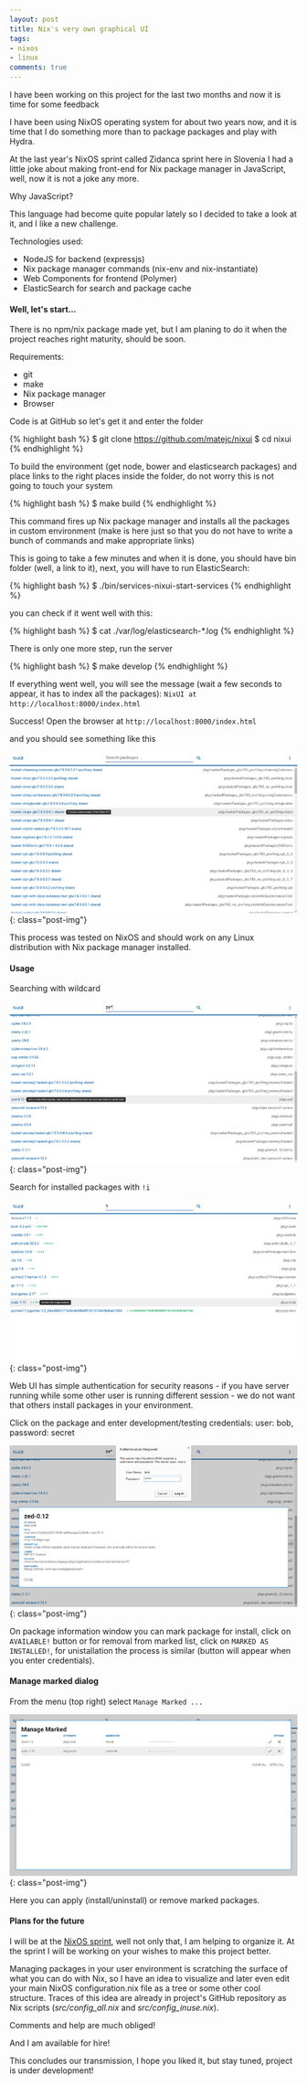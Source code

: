 ```yaml
---
layout: post
title: Nix's very own graphical UI
tags:
- nixos
- linux
comments: true
---
```


I have been working on this project for the last two months and now it is time for some feedback


I have been using NixOS operating system for about two years now, and it is time that I do something more than to package packages and play with Hydra.

At the last year's NixOS sprint called Zidanca sprint here in Slovenia I had a little joke about making front-end for Nix package manager in JavaScript, well, now it is not a joke any more.

Why JavaScript?

This language had become quite popular lately so I decided to take a look at it, and I like a new challenge.

Technologies used:

- NodeJS for backend (expressjs)
- Nix package manager commands (nix-env and nix-instantiate)
- Web Components for frontend (Polymer)
- ElasticSearch for search and package cache

#### Well, let's start...

There is no npm/nix package made yet, but I am planing to do it when the project reaches right maturity, should be soon.

Requirements:

- git
- make
- Nix package manager
- Browser

Code is at GitHub so let's get it and enter the folder

{% highlight bash %}
$ git clone https://github.com/matejc/nixui
$ cd nixui
{% endhighlight %}

To build the environment (get node, bower and elasticsearch packages) and place links to the right places inside the folder, do not worry this is not going to touch your system

{% highlight bash %}
$ make build
{% endhighlight %}

This command fires up Nix package manager and installs all the packages in custom environment (make is here just so that you do not have to write a bunch of commands and make appropriate links)

This is going to take a few minutes and when it is done, you should have bin folder (well, a link to it), next, you will have to run ElasticSearch:

{% highlight bash %}
$ ./bin/services-nixui-start-services
{% endhighlight %}

you can check if it went well with this:

{% highlight bash %}
$ cat ./var/log/elasticsearch-*.log
{% endhighlight %}

There is only one more step, run the server

{% highlight bash %}
$ make develop
{% endhighlight %}

If everything went well, you will see the message (wait a few seconds to appear, it has to index all the packages): `NixUI at http://localhost:8000/index.html`

Success! Open the browser at `http://localhost:8000/index.html`

and you should see something like this

![first look](/img/post/e0352d7c-e666-4bb3-80b0-ce6aa8e41a09.png){: class="post-img"}

This process was tested on NixOS and should work on any Linux distribution with Nix package manager installed.

#### Usage

Searching with wildcard

![wildcard search](/img/post/f9cbb31f-7808-4ee8-8c1f-1cb45c062bf4.png){: class="post-img"}

Search for installed packages with `!i`

![search install](/img/post/76361524-7a09-48a2-a9a6-5f3570792032.png){: class="post-img"}

Web UI has simple authentication for security reasons - if you have server running while some other user is running different session - we do not want that others install packages in your environment.

Click on the package and enter development/testing credentials: user: bob, password: secret

![simple auth](/img/post/59d9dfb5-1680-421d-8aa6-ce41f12fc312.png){: class="post-img"}

On package information window you can mark package for install, click on `AVAILABLE!` button or for removal from marked list, click on `MARKED AS INSTALLED!`, for unistallation the process is similar (button will appear when you enter credentials).

#### Manage marked dialog

From the menu (top right) select `Manage Marked ...`

![manage marked](/img/post/9df1140d-4158-48eb-b06e-3bccbfcd719c.png){: class="post-img"}

Here you can apply (install/uninstall) or remove marked packages.


#### Plans for the future

I will be at the [NixOS sprint](http://www.kiberpipa.org/nixos-sprint-ljubljana-2014/), well not only that, I am helping to organize it. At the sprint I will be working on your wishes to make this project better.

Managing packages in your user environment is scratching the surface of what you can do with Nix, so I have an idea to visualize and later even edit your main NixOS configuration.nix file as a tree or some other cool structure. Traces of this idea are already in project's GitHub repository as Nix scripts (*src/config_all.nix* and *src/config_inuse.nix*).

Comments and help are much obliged!

And I am available for hire!

This concludes our transmission, I hope you liked it, but stay tuned, project is under development!
